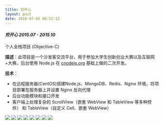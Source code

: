 ```yaml
---
title: 穷开心
layout: post
date: 2016-07-05 00:52:12
---
```


#### *穷开心 2015.07 - 2015.10*

个人全栈项目 (Objective-C)

**描述**：此项目是一个沙发客交流平台，用于参加大学生创新创业大赛以及互联网+大赛，后台使用 Node.js 在 [cnodejs.org](https://github.com/cnodejs/nodeclub) 基础上做的二次开发。

**技术**：

- 在远程服务器(CentOS)搭建Node.js、MongoDB、Redis、Nginx 环境，将项目部署在服务器上并设置 Nginx 反向代理
- 后台功能模块和接口开发
- 客户端上处理复杂的 ScrollView（嵌套 WebView 和 TableView 等多种控件） 和 TableView（自定义 Cell、嵌套 WebView）

<div class="content-poster">
<img src="http://7xlykq.com1.z0.glb.clouddn.com/image/2016-07-07_IMG_0600.PNG-mark" />
<img src="http://7xlykq.com1.z0.glb.clouddn.com/image/2016-07-07_IMG_0601.PNG-mark" />
<img src="http://7xlykq.com1.z0.glb.clouddn.com/image/2016-07-07_IMG_0594.PNG-mark" />
<img src="http://7xlykq.com1.z0.glb.clouddn.com/image/2016-07-07_IMG_0599.PNG-mark" />
<img src="http://7xlykq.com1.z0.glb.clouddn.com/image/2016-07-07_IMG_0595.PNG-mark" />
<img src="http://7xlykq.com1.z0.glb.clouddn.com/image/2016-07-07_IMG_0596.PNG-mark" />
<img src="http://7xlykq.com1.z0.glb.clouddn.com/image/2016-07-07_IMG_0597.PNG-mark" />
<img src="http://7xlykq.com1.z0.glb.clouddn.com/image/2016-07-07_IMG_0598.PNG-mark" />
</div>